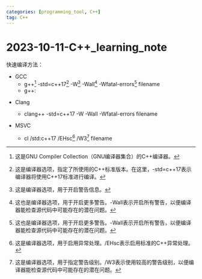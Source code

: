 ```yaml
---
categories: [programming_tool, C++]
tag: C++
---
```

# 2023-10-11-C++_learning_note

快速编译方法：
- GCC
    - g++[^g] -std=c++17[^std] -W[^w] -Wall[^wall] -Wfatal-errors[^wfatal-errors] filename
    - g++:
    

[^g]: 这是GNU Compiler Collection（GNU编译器集合）的C++编译器。
[^std]: 这是编译器选项，指定了所使用的C++标准版本。在这里，-std=c++17表示编译器将使用C++17标准进行编译。
[^w]: 这是编译器选项，用于开启警告信息。
[^wall]: 这也是编译器选项，用于开启更多警告。-Wall表示开启所有警告，以便编译器能检查源代码中可能存在的潜在问题。
[^wfatal-errors]: 这也是编译器选项，用于开启更多警告。-Wall表示开启所有警告，以便编译器能检查源代码中可能存在的潜在问题。

- Clang
    - clang++ -std=c++17 -W -Wall -Wfatal-errors filename

- MSVC
    - cl /std:c++17 /EHsc[^ehsc] /W3[^w3] filename
    


[^ehsc]: 这是编译器选项，用于启用异常处理。/EHsc表示启用标准的C++异常处理。
[^w3]: 这是编译器选项，用于指定警告级别。/W3表示使用较高的警告级别，以便编译器能检查源代码中可能存在的潜在问题。